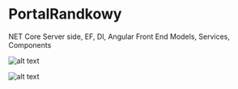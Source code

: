 # PortalRandkowy
NET Core Server side, EF, DI, Angular Front End Models, Services, Components


![alt text](https://i.imgur.com/y1LfK8U.jpg)

![alt text](https://i.imgur.com/QKm65uY.jpg)
